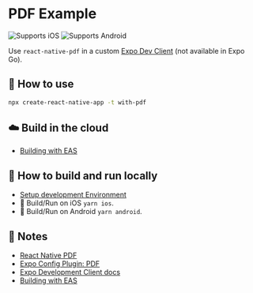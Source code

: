 # PDF Example

![Supports iOS](https://img.shields.io/badge/iOS-000.svg?style=flat-square&logo=APPLE&labelColor=999999&logoColor=fff)
![Supports Android](https://img.shields.io/badge/Android-000.svg?style=flat-square&logo=ANDROID&labelColor=A4C639&logoColor=fff)

Use `react-native-pdf` in a custom [Expo Dev Client](https://docs.expo.dev/clients/introduction/) (not available in Expo Go).

## 🚀 How to use

```sh
npx create-react-native-app -t with-pdf
```

## ☁️ Build in the cloud

- [Building with EAS](https://docs.expo.dev/eas/)

## 🏃 How to build and run locally

- [Setup development Environment](https://reactnative.dev/docs/environment-setup)
- 🍎 Build/Run on iOS `yarn ios`.
- 🤖 Build/Run on Android `yarn android`.

## 📝 Notes

- [React Native PDF](https://github.com/wonday/react-native-pdf)
- [Expo Config Plugin: PDF](https://github.com/expo/config-plugins/tree/master/packages/react-native-pdf)
- [Expo Development Client docs](https://docs.expo.dev/clients/introduction/)
- [Building with EAS](https://docs.expo.dev/eas/)
